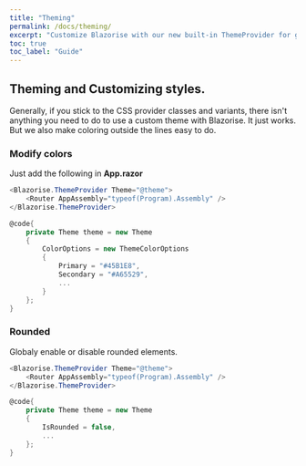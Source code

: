 ```yaml
---
title: "Theming"
permalink: /docs/theming/
excerpt: "Customize Blazorise with our new built-in ThemeProvider for global style preferences for easy theming and component changes."
toc: true
toc_label: "Guide"
---
```


## Theming and Customizing styles.

Generally, if you stick to the CSS provider classes and variants, there isn't anything you need to do to use a custom theme with Blazorise. It just works. But we also make coloring outside the lines easy to do.

### Modify colors

Just add the following in **App.razor**

```cs
<Blazorise.ThemeProvider Theme="@theme">
    <Router AppAssembly="typeof(Program).Assembly" />
</Blazorise.ThemeProvider>

@code{
    private Theme theme = new Theme
    {
        ColorOptions = new ThemeColorOptions
        {
            Primary = "#45B1E8",
            Secondary = "#A65529",
            ...
        }
    };
}
```

### Rounded

Globaly enable or disable rounded elements.

```cs
<Blazorise.ThemeProvider Theme="@theme">
    <Router AppAssembly="typeof(Program).Assembly" />
</Blazorise.ThemeProvider>

@code{
    private Theme theme = new Theme
    {
        IsRounded = false,
        ...
    };
}
```